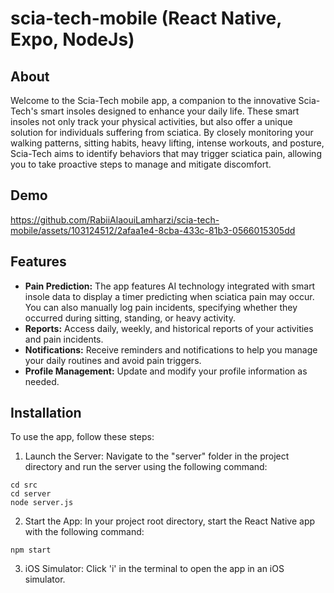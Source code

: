 # scia-tech-mobile (React Native, Expo, NodeJs)

## About

Welcome to the Scia-Tech mobile app, a companion to the innovative Scia-Tech's smart insoles designed to enhance your daily life. These smart insoles not only track your physical activities, but also offer a unique solution for individuals suffering from sciatica. By closely monitoring your walking patterns, sitting habits, heavy lifting, intense workouts, and posture, Scia-Tech aims to identify behaviors that may trigger sciatica pain, allowing you to take proactive steps to manage and mitigate discomfort.

## Demo

https://github.com/RabiiAlaouiLamharzi/scia-tech-mobile/assets/103124512/2afaa1e4-8cba-433c-81b3-0566015305dd

## Features

- **Pain Prediction:** The app features AI technology integrated with smart insole data to display a timer predicting when sciatica pain may occur. You can also manually log pain incidents, specifying whether they occurred during sitting, standing, or heavy activity.
- **Reports:** Access daily, weekly, and historical reports of your activities and pain incidents.
- **Notifications:** Receive reminders and notifications to help you manage your daily routines and avoid pain triggers.
- **Profile Management:** Update and modify your profile information as needed.

## Installation

To use the app, follow these steps:

1. Launch the Server: Navigate to the "server" folder in the project directory and run the server using the following command:

```
cd src
cd server
node server.js
```

2. Start the App: In your project root directory, start the React Native app with the following command:

```
npm start
```

3. iOS Simulator: Click 'i' in the terminal to open the app in an iOS simulator.
